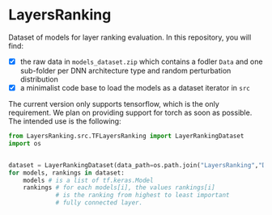 # LayersRanking
Dataset of models for layer ranking evaluation. In this repository, you will find:
- [x] the raw data in `models_dataset.zip` which contains a fodler `Data` and one sub-folder per DNN architecture type and random perturbation distribution
- [x] a minimalist code base to load the models as a dataset iterator in `src`

The current version only supports tensorflow, which is the only requirement. We plan on providing support for torch as soon as possible.
The intended use is the following:

```python
from LayersRanking.src.TFLayersRanking import LayerRankingDataset
import os


dataset = LayerRankingDataset(data_path=os.path.join("LayersRanking","Data", "transfo_dirac"))
for models, rankings in dataset:
    models # is a list of tf.keras.Model
    rankings # for each models[i], the values rankings[i]
             # is the ranking from highest to least important
             # fully connected layer.
```
